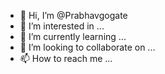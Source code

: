 - 👋 Hi, I’m @Prabhavgogate
- 👀 I’m interested in ...
- 🌱 I’m currently learning ...
- 💞️ I’m looking to collaborate on ...
- 📫 How to reach me ...

<!---
Prabhavgogate/Prabhavgogate is a ✨ special ✨ repository because its `README.md` (this file) appears on your GitHub profile.
You can click the Preview link to take a look at your changes.
--->

